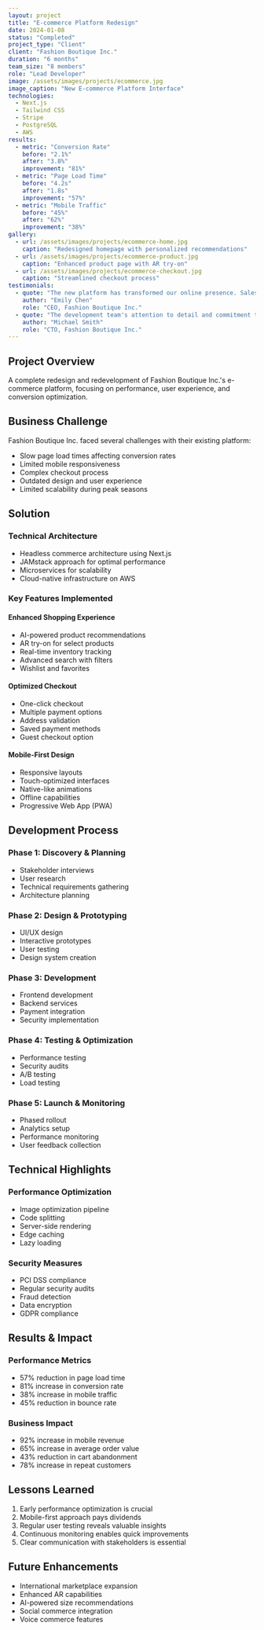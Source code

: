 ```yaml
---
layout: project
title: "E-commerce Platform Redesign"
date: 2024-01-08
status: "Completed"
project_type: "Client"
client: "Fashion Boutique Inc."
duration: "6 months"
team_size: "8 members"
role: "Lead Developer"
image: /assets/images/projects/ecommerce.jpg
image_caption: "New E-commerce Platform Interface"
technologies:
  - Next.js
  - Tailwind CSS
  - Stripe
  - PostgreSQL
  - AWS
results:
  - metric: "Conversion Rate"
    before: "2.1%"
    after: "3.8%"
    improvement: "81%"
  - metric: "Page Load Time"
    before: "4.2s"
    after: "1.8s"
    improvement: "57%"
  - metric: "Mobile Traffic"
    before: "45%"
    after: "62%"
    improvement: "38%"
gallery:
  - url: /assets/images/projects/ecommerce-home.jpg
    caption: "Redesigned homepage with personalized recommendations"
  - url: /assets/images/projects/ecommerce-product.jpg
    caption: "Enhanced product page with AR try-on"
  - url: /assets/images/projects/ecommerce-checkout.jpg
    caption: "Streamlined checkout process"
testimonials:
  - quote: "The new platform has transformed our online presence. Sales have increased significantly, and customer feedback has been overwhelmingly positive."
    author: "Emily Chen"
    role: "CEO, Fashion Boutique Inc."
  - quote: "The development team's attention to detail and commitment to performance has resulted in a world-class e-commerce experience."
    author: "Michael Smith"
    role: "CTO, Fashion Boutique Inc."
---
```


## Project Overview

A complete redesign and redevelopment of Fashion Boutique Inc.'s e-commerce platform, focusing on performance, user experience, and conversion optimization.

## Business Challenge

Fashion Boutique Inc. faced several challenges with their existing platform:
- Slow page load times affecting conversion rates
- Limited mobile responsiveness
- Complex checkout process
- Outdated design and user experience
- Limited scalability during peak seasons

## Solution

### Technical Architecture
- Headless commerce architecture using Next.js
- JAMstack approach for optimal performance
- Microservices for scalability
- Cloud-native infrastructure on AWS

### Key Features Implemented

#### Enhanced Shopping Experience
- AI-powered product recommendations
- AR try-on for select products
- Real-time inventory tracking
- Advanced search with filters
- Wishlist and favorites

#### Optimized Checkout
- One-click checkout
- Multiple payment options
- Address validation
- Saved payment methods
- Guest checkout option

#### Mobile-First Design
- Responsive layouts
- Touch-optimized interfaces
- Native-like animations
- Offline capabilities
- Progressive Web App (PWA)

## Development Process

### Phase 1: Discovery & Planning
- Stakeholder interviews
- User research
- Technical requirements gathering
- Architecture planning

### Phase 2: Design & Prototyping
- UI/UX design
- Interactive prototypes
- User testing
- Design system creation

### Phase 3: Development
- Frontend development
- Backend services
- Payment integration
- Security implementation

### Phase 4: Testing & Optimization
- Performance testing
- Security audits
- A/B testing
- Load testing

### Phase 5: Launch & Monitoring
- Phased rollout
- Analytics setup
- Performance monitoring
- User feedback collection

## Technical Highlights

### Performance Optimization
- Image optimization pipeline
- Code splitting
- Server-side rendering
- Edge caching
- Lazy loading

### Security Measures
- PCI DSS compliance
- Regular security audits
- Fraud detection
- Data encryption
- GDPR compliance

## Results & Impact

### Performance Metrics
- 57% reduction in page load time
- 81% increase in conversion rate
- 38% increase in mobile traffic
- 45% reduction in bounce rate

### Business Impact
- 92% increase in mobile revenue
- 65% increase in average order value
- 43% reduction in cart abandonment
- 78% increase in repeat customers

## Lessons Learned

1. Early performance optimization is crucial
2. Mobile-first approach pays dividends
3. Regular user testing reveals valuable insights
4. Continuous monitoring enables quick improvements
5. Clear communication with stakeholders is essential

## Future Enhancements

- International marketplace expansion
- Enhanced AR capabilities
- AI-powered size recommendations
- Social commerce integration
- Voice commerce features
